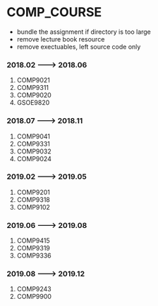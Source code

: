 # COMP_COURSE
 - bundle the assignment if directory is too large
 - remove lecture book resource
 - remove exectuables, left source code only
### 2018.02 ---> 2018.06
1. COMP9021
2. COMP9311
3. COMP9020
4. GSOE9820
### 2018.07 ---> 2018.11
1. COMP9041
2. COMP9331
3. COMP9032
4. COMP9024
### 2019.02 ---> 2019.05
1. COMP9201
2. COMP9318
3. COMP9102
### 2019.06 ---> 2019.08
1. COMP9415
2. COMP9319
3. COMP9336
### 2019.08 ---> 2019.12
1. COMP9243
2. COMP9900

